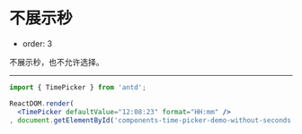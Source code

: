 # 不展示秒

-	order: 3

不展示秒，也不允许选择。

---

````jsx
import { TimePicker } from 'antd';

ReactDOM.render(
  <TimePicker defaultValue="12:08:23" format="HH:mm" />
, document.getElementById('components-time-picker-demo-without-seconds'));
````

